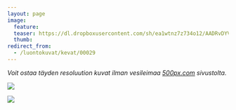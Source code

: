 ```yaml
---
layout: page
image:
  feature:
  teaser: https://dl.dropboxusercontent.com/sh/ea1wtnz7z734o12/AADRvDYVgfbCF2YKFWAARAl8a/luontokuvat/kev%C3%A4t/DSC26058-245px.jpg
  thumb:
redirect_from:
  - /luontokuvat/kevat/00029
---
```


*Voit ostaa täyden resoluution kuvat ilman vesileimaa [500px.com](https://500px.com/minimuutticom/galleries/flowers) sivustolta.*

[![](https://dl.dropboxusercontent.com/sh/ea1wtnz7z734o12/AACqaETIMbzzqjzu0FNg37npa/luontokuvat/kev%C3%A4t/DSC26051-800px.jpg)](https://dl.dropboxusercontent.com/sh/ea1wtnz7z734o12/AACe909u5bBZb6HAquOdUMNPa/luontokuvat/kev%C3%A4t/DSC26051.jpg)

[![](https://dl.dropboxusercontent.com/sh/ea1wtnz7z734o12/AAB5k-54jwDoBI10x_lKNnJ_a/luontokuvat/kev%C3%A4t/DSC26058-800px.jpg)](https://dl.dropboxusercontent.com/sh/ea1wtnz7z734o12/AADyRQOilmDMxbUeuqVCN26Ca/luontokuvat/kev%C3%A4t/DSC26058.jpg)
